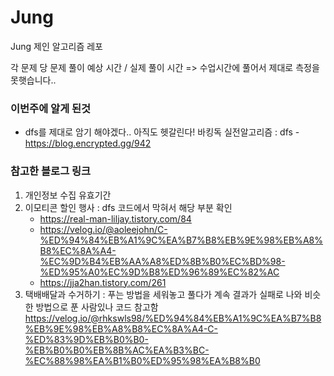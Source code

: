 # Jung
Jung 제인 알고리즘 레포

각 문제 당 문제 풀이 예상 시간 / 실제 풀이 시간 => 수업시간에 풀어서 제대로 측정을 못햇습니다..

### 이번주에 알게 된것
- dfs를 제대로 암기 해야겠다.. 아직도 헷갈린다!
  바킹독 실전알고리즘 : dfs - https://blog.encrypted.gg/942

### 참고한 블로그 링크

1. 개인정보 수집 유효기간
2. 이모티콘 할인 행사
   : dfs 코드에서 막혀서 해당 부분 확인
   - https://real-man-liljay.tistory.com/84
   - https://velog.io/@aoleejohn/C-%ED%94%84%EB%A1%9C%EA%B7%B8%EB%9E%98%EB%A8%B8%EC%8A%A4-%EC%9D%B4%EB%AA%A8%ED%8B%B0%EC%BD%98-%ED%95%A0%EC%9D%B8%ED%96%89%EC%82%AC
   - https://jja2han.tistory.com/261
4. 택배배달과 수거하기
   : 푸는 방법을 세워놓고 풀다가 계속 결과가 실패로 나와 비슷한 방법으로 푼 사람있나 코드 참고함
   https://velog.io/@rhkswls98/%ED%94%84%EB%A1%9C%EA%B7%B8%EB%9E%98%EB%A8%B8%EC%8A%A4-C-%ED%83%9D%EB%B0%B0-%EB%B0%B0%EB%8B%AC%EA%B3%BC-%EC%88%98%EA%B1%B0%ED%95%98%EA%B8%B0 
